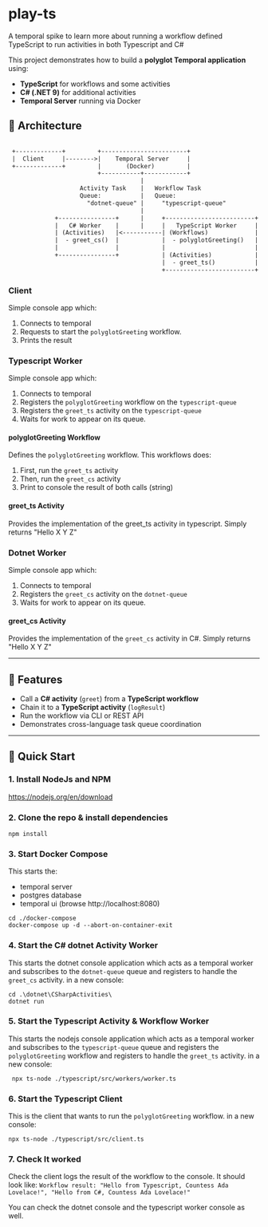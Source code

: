 # play-ts
A temporal spike to learn more about running a workflow defined TypeScript to run activities in both Typescript and C# 

This project demonstrates how to build a **polyglot Temporal application** using:

- **TypeScript** for workflows and some activities
- **C# (.NET 9)** for additional activities
- **Temporal Server** running via Docker


## 📐 Architecture
```txt

 +-------------+         +------------------------+
 |  Client     |-------->|    Temporal Server     |
 +-------------+         |       (Docker)         |
                         +-----------+------------+
                                     |
                    Activity Task    |   Workflow Task
                    Queue:           |   Queue:
                      "dotnet-queue" |     "typescript-queue"
                                     |
             +----------------+      |     +-------------------------+
             |   C# Worker    |      |     |   TypeScript Worker     |
             | (Activities)   |<-----------| (Workflows)             |
             |  - greet_cs()  |            |  - polyglotGreeting()   |
             |                |            |                         |
             +----------------+            | (Activities)            |
                                           |  - greet_ts()           |
                                           +-------------------------+
```

### Client
Simple console app which:
1. Connects to temporal
2. Requests to start the `polyglotGreeting` workflow. 
3. Prints the result

### Typescript Worker
Simple console app which:
1. Connects to temporal
2. Registers the `polyglotGreeting` workflow on the `typescript-queue` 
3. Registers the `greet_ts` activity on the `typescript-queue` 
4. Waits for work to appear on its queue.

#### polyglotGreeting Workflow
Defines the `polyglotGreeting` workflow. 
This workflows does:
1. First, run the `greet_ts` activity
2. Then, run the `greet_cs` activity
3. Print to console the result of both calls (string)

#### greet_ts Activity
Provides the implementation of the greet_ts activity in typescript. Simply returns "Hello X Y Z"

### Dotnet Worker
Simple console app which:
1. Connects to temporal
2. Registers the `greet_cs` activity on the `dotnet-queue` 
4. Waits for work to appear on its queue.

#### greet_cs Activity
Provides the implementation of the `greet_cs` activity in C#. Simply returns "Hello X Y Z"

---

## 🧪 Features

- Call a **C# activity** (`greet`) from a **TypeScript workflow**
- Chain it to a **TypeScript activity** (`logResult`)
- Run the workflow via CLI or REST API
- Demonstrates cross-language task queue coordination

---

## 🚀 Quick Start

### 1. Install NodeJs and NPM
https://nodejs.org/en/download


### 2. Clone the repo & install dependencies

```
npm install

```

### 3. Start Docker Compose
This starts the:
 - temporal server 
 - postgres database
 - temporal ui (browse http://localhost:8080)

```
cd ./docker-compose
docker-compose up -d --abort-on-container-exit 
```


### 4. Start the C# dotnet Activity Worker
This starts the dotnet console application which acts as a temporal worker and subscribes to the `dotnet-queue` queue and registers to handle the `greet_cs` activity.
in a new console:
```
cd .\dotnet\CSharpActivities\
dotnet run
```


### 5. Start the Typescript Activity & Workflow Worker
This starts the nodejs console application which acts as a temporal worker and subscribes to the `typescript-queue` queue and registers the `polyglotGreeting` workflow and registers to handle the `greet_ts` activity.
in a new console:
```
 npx ts-node ./typescript/src/workers/worker.ts  
```

### 6. Start the Typescript Client
This is the client that wants to run the `polyglotGreeting` workflow.
in a new console:
```
npx ts-node ./typescript/src/client.ts 
```

### 7. Check It worked
Check the client logs the result of the workflow to the console. It should look like:
`Workflow result: "Hello from Typescript, Countess Ada Lovelace!", "Hello from C#, Countess Ada Lovelace!"`

You can check the dotnet console and the typescript worker console as well.

